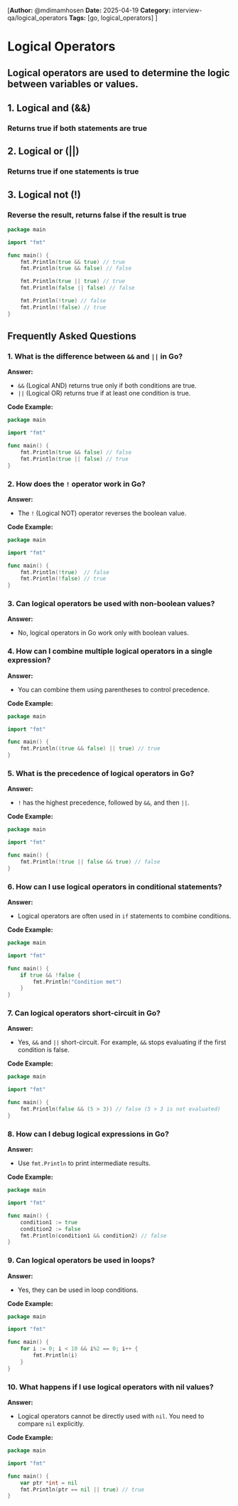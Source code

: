 [**Author:** @mdimamhosen
**Date:** 2025-04-19
**Category:** interview-qa/logical_operators
**Tags:** [go, logical_operators]
]

# Logical Operators

## Logical operators are used to determine the logic between variables or values.

## 1. Logical and (&&)

### Returns true if both statements are true

## 2. Logical or (||)

### Returns true if one statements is true

## 3. Logical not (!)

### Reverse the result, returns false if the result is true

```go
package main

import "fmt"

func main() {
	fmt.Println(true && true) // true
	fmt.Println(true && false) // false

	fmt.Println(true || true) // true
	fmt.Println(false || false) // false

	fmt.Println(!true) // false
	fmt.Println(!false) // true
}
```

## Frequently Asked Questions

### 1. What is the difference between `&&` and `||` in Go?

**Answer:**

- `&&` (Logical AND) returns true only if both conditions are true.
- `||` (Logical OR) returns true if at least one condition is true.

**Code Example:**

```go
package main

import "fmt"

func main() {
	fmt.Println(true && false) // false
	fmt.Println(true || false) // true
}
```

### 2. How does the `!` operator work in Go?

**Answer:**

- The `!` (Logical NOT) operator reverses the boolean value.

**Code Example:**

```go
package main

import "fmt"

func main() {
	fmt.Println(!true)  // false
	fmt.Println(!false) // true
}
```

### 3. Can logical operators be used with non-boolean values?

**Answer:**

- No, logical operators in Go work only with boolean values.

### 4. How can I combine multiple logical operators in a single expression?

**Answer:**

- You can combine them using parentheses to control precedence.

**Code Example:**

```go
package main

import "fmt"

func main() {
	fmt.Println((true && false) || true) // true
}
```

### 5. What is the precedence of logical operators in Go?

**Answer:**

- `!` has the highest precedence, followed by `&&`, and then `||`.

**Code Example:**

```go
package main

import "fmt"

func main() {
	fmt.Println(!true || false && true) // false
}
```

### 6. How can I use logical operators in conditional statements?

**Answer:**

- Logical operators are often used in `if` statements to combine conditions.

**Code Example:**

```go
package main

import "fmt"

func main() {
	if true && !false {
		fmt.Println("Condition met")
	}
}
```

### 7. Can logical operators short-circuit in Go?

**Answer:**

- Yes, `&&` and `||` short-circuit. For example, `&&` stops evaluating if the first condition is false.

**Code Example:**

```go
package main

import "fmt"

func main() {
	fmt.Println(false && (5 > 3)) // false (5 > 3 is not evaluated)
}
```

### 8. How can I debug logical expressions in Go?

**Answer:**

- Use `fmt.Println` to print intermediate results.

**Code Example:**

```go
package main

import "fmt"

func main() {
	condition1 := true
	condition2 := false
	fmt.Println(condition1 && condition2) // false
}
```

### 9. Can logical operators be used in loops?

**Answer:**

- Yes, they can be used in loop conditions.

**Code Example:**

```go
package main

import "fmt"

func main() {
	for i := 0; i < 10 && i%2 == 0; i++ {
		fmt.Println(i)
	}
}
```

### 10. What happens if I use logical operators with nil values?

**Answer:**

- Logical operators cannot be directly used with `nil`. You need to compare `nil` explicitly.

**Code Example:**

```go
package main

import "fmt"

func main() {
	var ptr *int = nil
	fmt.Println(ptr == nil || true) // true
}
```
